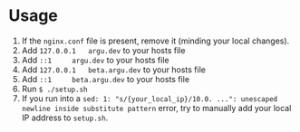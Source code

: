 # Usage

1. If the `nginx.conf` file is present, remove it (minding your local changes).
1. Add `127.0.0.1	argu.dev` to your hosts file
1. Add `::1		argu.dev` to your hosts file
1. Add `127.0.0.1	beta.argu.dev` to your hosts file
1. Add `::1		beta.argu.dev` to your hosts file
1. Run `$ ./setup.sh`
1. If you run into a `sed: 1: "s/{your_local_ip}/10.0. ...": unescaped newline inside substitute pattern` error, try to manually add your local IP address to `setup.sh`.

